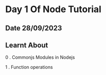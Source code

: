 # Day 1 Of Node Tutorial

## Date 28/09/2023

## Learnt About

0 .  Commonjs Modules in Nodejs

1 .  Function operations
